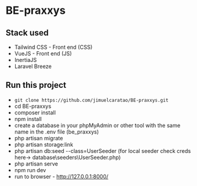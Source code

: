 # BE-praxxys

## Stack used

-   Tailwind CSS - Front end (CSS)
-   VueJS - Front end (JS)
-   InertiaJS
-   Laravel Breeze

## Run this project

-   `git clone https://github.com/jimuelcaratao/BE-praxxys.git`
-   cd BE-praxxys
-   composer install
-   npm install
-   create a database in your phpMyAdmin or other tool with the same name in the .env file (be_praxxys)
-   php artisan migrate
-   php artisan storage:link
-   php artisan db:seed --class=UserSeeder (for local seeder check creds here-> database\seeders\UserSeeder.php)
-   php artisan serve
-   npm run dev
-   run to browser - http://127.0.0.1:8000/

